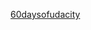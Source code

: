 [60daysofudacity](https://sites.google.com/udacity.com/secureprivateai-challenge/community/60daysofudacity?authuser=0)
